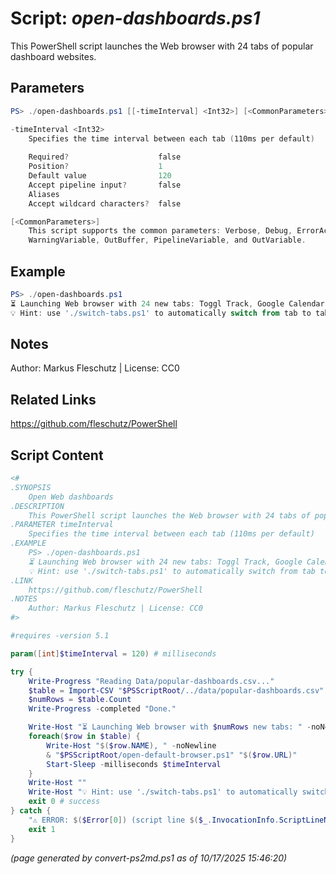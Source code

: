 Script: *open-dashboards.ps1*
========================

This PowerShell script launches the Web browser with 24 tabs of popular dashboard websites.

Parameters
----------
```powershell
PS> ./open-dashboards.ps1 [[-timeInterval] <Int32>] [<CommonParameters>]

-timeInterval <Int32>
    Specifies the time interval between each tab (110ms per default)
    
    Required?                    false
    Position?                    1
    Default value                120
    Accept pipeline input?       false
    Aliases                      
    Accept wildcard characters?  false

[<CommonParameters>]
    This script supports the common parameters: Verbose, Debug, ErrorAction, ErrorVariable, WarningAction, 
    WarningVariable, OutBuffer, PipelineVariable, and OutVariable.
```

Example
-------
```powershell
PS> ./open-dashboards.ps1
⏳ Launching Web browser with 24 new tabs: Toggl Track, Google Calendar, Google Mail,...
💡 Hint: use './switch-tabs.ps1' to automatically switch from tab to tab.

```

Notes
-----
Author: Markus Fleschutz | License: CC0

Related Links
-------------
https://github.com/fleschutz/PowerShell

Script Content
--------------
```powershell
<#
.SYNOPSIS
	Open Web dashboards
.DESCRIPTION
	This PowerShell script launches the Web browser with 24 tabs of popular dashboard websites.
.PARAMETER timeInterval
	Specifies the time interval between each tab (110ms per default)
.EXAMPLE
	PS> ./open-dashboards.ps1
	⏳ Launching Web browser with 24 new tabs: Toggl Track, Google Calendar, Google Mail,...
	💡 Hint: use './switch-tabs.ps1' to automatically switch from tab to tab.
.LINK
	https://github.com/fleschutz/PowerShell
.NOTES
	Author: Markus Fleschutz | License: CC0
#>

#requires -version 5.1

param([int]$timeInterval = 120) # milliseconds

try {
	Write-Progress "Reading Data/popular-dashboards.csv..."
	$table = Import-CSV "$PSScriptRoot/../data/popular-dashboards.csv"
	$numRows = $table.Count
	Write-Progress -completed "Done."

	Write-Host "⏳ Launching Web browser with $numRows new tabs: " -noNewline
	foreach($row in $table) {
		Write-Host "$($row.NAME), " -noNewline
		& "$PSScriptRoot/open-default-browser.ps1" "$($row.URL)"
		Start-Sleep -milliseconds $timeInterval
	}
	Write-Host ""
	Write-Host "💡 Hint: use './switch-tabs.ps1' to automatically switch from tab to tab."
	exit 0 # success
} catch {
	"⚠️ ERROR: $($Error[0]) (script line $($_.InvocationInfo.ScriptLineNumber))"
	exit 1
}
```

*(page generated by convert-ps2md.ps1 as of 10/17/2025 15:46:20)*
